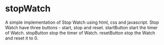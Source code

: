 # stopWatch
A simple implementation of Stop Watch using html, css and javascript.
Stop Watch have three buttons - start, stop and reset.
startButton start the timer of Watch.
stopButton stop the timer of Watch.
resetButton stop the Watch and reset it to 0.
